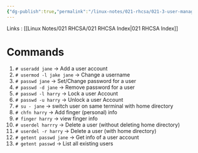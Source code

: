 ```yaml
---
{"dg-publish":true,"permalink":"/linux-notes/021-rhcsa/021-3-user-management/021-3-2-basic-user-management-commands/"}
---
```


Links : [[Linux Notes/021 RHCSA/021 RHCSA Index\|021 RHCSA Index]]

# Commands

1. `# useradd jane` &rarr; Add a user account
2. `# usermod -l jake jane` &rarr; Change a username
3. `# passwd jane` &rarr; Set/Change password for a user
4. `# passwd -d jane` &rarr; Remove password for a user
5. `# passwd -l harry` &rarr; Lock a user Account
6. `# passwd -u harry` &rarr; Unlock a user Account
7. `# su - jane` &rarr; switch user on same terminal with home directory
8. `# chfn harry` &rarr; Add finger (personal) info
9. `# finger harry` &rarr; view finger info 
10. `# userdel harrry` &rarr; Delete a user (without deleting home directory)
11. `# userdel -r harry` &rarr; Delete a user (with home directory)
12. `# getent passwd jane` &rarr; Get info of a user account
13. `# getent passwd` &rarr; List all existing users